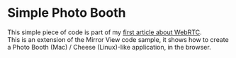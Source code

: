 # Simple Photo Booth
This simple piece of code is part of my [first article about WebRTC](http://nschoe.com/articles/2015-02-14-Lets-Have-Fun-With-WebRTC-Part-1.html).  
This is an extension of the Mirror View code sample, it shows how to create a Photo Booth (Mac) / Cheese (Linux)-like application, in the browser.